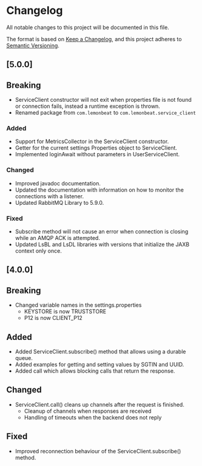 # Changelog

All notable changes to this project will be documented in this file.

The format is based on [Keep a Changelog](https://keepachangelog.com/en/1.0.0/),
and this project adheres to [Semantic Versioning](https://semver.org/spec/v2.0.0.html).

## [5.0.0]

## Breaking

- ServiceClient constructor will not exit when properties file is not found or connection fails, instead a runtime exception is thrown.
- Renamed package from `com.lemonbeat` to `com.lemonbeat.service_client`

### Added

- Support for MetricsCollector in the ServiceClient constructor.
- Getter for the current settings Properties object to ServiceClient.
- Implemented loginAwait without parameters in UserServiceClient.

### Changed

- Improved javadoc documentation.
- Updated the documentation with information on how to monitor the connections with a listener.
- Updated RabbitMQ Library to 5.9.0.

### Fixed

- Subscribe method will not cause an error when connection is closing while an AMQP ACK is attempted.
- Updated LsBL and LsDL libraries with versions that initialize the JAXB context only once.

## [4.0.0]

## Breaking

- Changed variable names in the settings.properties
    - KEYSTORE is now TRUSTSTORE
    - P12 is now CLIENT_P12

## Added

- Added ServiceClient.subscribe() method that allows using a durable queue.
- Added examples for getting and setting values by SGTIN and UUID.
- Added call which allows blocking calls that return the response.

## Changed

- ServiceClient.call() cleans up channels after the request is finished.  
    - Cleanup of channels when responses are received
    - Handling of timeouts when the backend does not reply  

## Fixed

- Improved reconnection behaviour of the ServiceClient.subscribe() method.